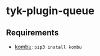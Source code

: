 # tyk-plugin-queue

## Requirements

- [kombu](https://github.com/celery/kombu): `pip3 install kombu`
